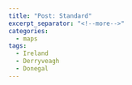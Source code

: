 ```yaml
---
title: "Post: Standard"
excerpt_separator: "<!--more-->"
categories:
  - maps
tags:
  - Ireland
  - Derryveagh
  - Donegal
---
```


